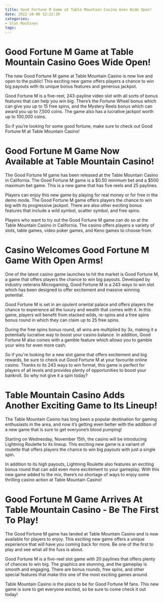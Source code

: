 ```yaml
---
title: Good Fortune M Game at Table Mountain Casino Goes Wide Open!
date: 2022-10-06 12:22:39
categories:
- Slot Machines
tags:
---
```



#  Good Fortune M Game at Table Mountain Casino Goes Wide Open!

The new Good Fortune M game at Table Mountain Casino is now live and open to the public! This exciting new game offers players a chance to win big payouts with its unique bonus features and generous jackpot.

Good Fortune M is a five-reel, 243-payline video slot with all sorts of bonus features that can help you win big. There’s the Fortune Wheel bonus which can give you up to 15 free spins, and the Mystery Reels bonus which can award you up to 7,500 coins. The game also has a lucrative jackpot worth up to 100,000 coins.

So if you’re looking for some good fortune, make sure to check out Good Fortune M at Table Mountain Casino!

#  Good Fortune M Game Now Available at Table Mountain Casino!

The Good Fortune M game has been released at the Table Mountain Casino in California. The Good Fortune M game is a $0.50 minimum bet and a $500 maximum bet game. This is a new game that has five reels and 25 paylines.

Players can enjoy this new game by playing for real money or for free in the demo mode. The Good Fortune M game offers players the chance to win big with its progressive jackpot. There are also other exciting bonus features that include a wild symbol, scatter symbol, and free spins.

Players who want to try out the Good Fortune M game can do so at the Table Mountain Casino in California. The casino offers players a variety of slots, table games, video poker games, and Keno games to choose from.

#  Casino Welcomes Good Fortune M Game With Open Arms!

One of the latest casino game launches to hit the market is Good Fortune M, a game that offers players the chance to win big payouts. Developed by industry veterans Microgaming, Good Fortune M is a 243 ways to win slot which has been designed to offer excitement and massive winning potential.

Good Fortune M is set in an opulent oriental palace and offers players the chance to experience all the luxury and wealth that comes with it. In this game, players will benefit from stacked wilds, re-spins and a free spins bonus round in which they can claim up to 25 free spins.

During the free spins bonus round, all wins are multiplied by 3x, making it a potentially lucrative way to boost your casino balance. In addition, Good Fortune M also comes with a gamble feature which allows you to gamble your wins for even more cash.

So if you're looking for a new slot game that offers excitement and big rewards, be sure to check out Good Fortune M at your favourite online casino. Thanks to its 243 ways to win format, this game is perfect for players of all levels and provides plenty of opportunities to boost your bankroll. So why not give it a spin today?

#  Table Mountain Casino Adds Another Exciting Game to Its Lineup!

The Table Mountain Casino has long been a popular destination for gaming enthusiasts in the area, and now it’s getting even better with the addition of a new game that is sure to get everyone’s blood pumping!

Starting on Wednesday, November 15th, the casino will be introducing Lightning Roulette to its lineup. This exciting new game is a variant of roulette that offers players the chance to win big payouts with just a single spin.

In addition to its high payouts, Lightning Roulette also features an exciting bonus round that can add even more excitement to your gameplay. With this new game added to the mix, there’s no shortage of ways to enjoy some thrilling casino action at Table Mountain Casino!

#  Good Fortune M Game Arrives At Table Mountain Casino - Be The First To Play!

The Good Fortune M game has landed at Table Mountain Casino and is now available for players to enjoy. This exciting new game offers a unique experience that will have you coming back for more. Be one of the first to play and see what all the fuss is about.

Good Fortune M is a five-reel slot game with 20 paylines that offers plenty of chances to win big. The graphics are stunning, and the gameplay is smooth and engaging. There are bonus rounds, free spins, and other special features that make this one of the most exciting games around.

Table Mountain Casino is the place to be for Good Fortune M fans. This new game is sure to get everyone excited, so be sure to come check it out today!